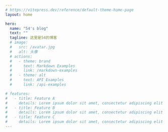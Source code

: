 ```yaml
---
# https://vitepress.dev/reference/default-theme-home-page
layout: home

hero:
  name: "54's blog"
  text: ""
  tagline: 这里是54的博客
  # image:
  #   src: /avatar.jpg
  #   alt: 头像
  # actions:
  #   - theme: brand
  #     text: Markdown Examples
  #     link: /markdown-examples
  #   - theme: alt
  #     text: API Examples
  #     link: /api-examples

# features:
#   - title: Feature A
#     details: Lorem ipsum dolor sit amet, consectetur adipiscing elit
#   - title: Feature B
#     details: Lorem ipsum dolor sit amet, consectetur adipiscing elit
#   - title: Feature C
#     details: Lorem ipsum dolor sit amet, consectetur adipiscing elit
---
```


